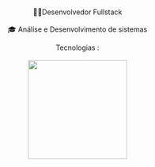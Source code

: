 
</h1>
<!-- <p align="center"> ⚡</p> -->
<p align="center">
  <a href="#" target="_blank"><img alt="" src="https://img.shields.io/badge/Portfolio-000?logo=vercel&logoColor=yellow&style=for-the-badge" style="vertical-align:center" /></a>
</p>


<p align="center" display="block">
 🧑‍💻Desenvolvedor Fullstack <br/><br/>
 🎓 Análise e Desenvolvimento de sistemas
</p>



<p align="center">
  Tecnologias :<br/><br/>
  <a href="https://skillicons.dev">
    <img width='200' src="https://skillicons.dev/icons?i=js,react,java" />
  </a>
</p>






